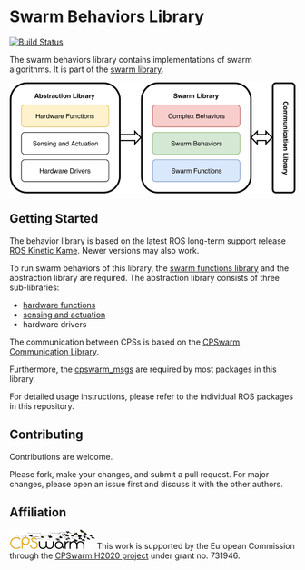 # Swarm Behaviors Library
[![Build Status](http://build.ros.org/buildStatus/icon?job=Ksrc_uX__swarm_behaviors__ubuntu_xenial__source)](http://build.ros.org/job/Ksrc_uX__swarm_behaviors__ubuntu_xenial__source/)

The swarm behaviors library contains implementations of swarm algorithms. It is part of the [swarm library](https://github.com/topics/swarm-library).

![Behavior Library Structure](library_structure.png)

## Getting Started
The behavior library is based on the latest ROS long-term support release [ROS Kinetic Kame](https://wiki.ros.org/kinetic/). Newer versions may also work.

To run swarm behaviors of this library, the [swarm functions library](https://github.com/cpswarm/swarm_functions) and the abstraction library are required. The abstraction library consists of three sub-libraries:
* [hardware functions](https://github.com/cpswarm/hardware_functions)
* [sensing and actuation](https://github.com/cpswarm/sensing_actuation)
* hardware drivers

The communication between CPSs is based on the [CPSwarm Communication Library](https://github.com/cpswarm/swarmio).

Furthermore, the [cpswarm_msgs](https://github.com/cpswarm/cpswarm_msgs/) are required by most packages in this library.

For detailed usage instructions, please refer to the individual ROS packages in this repository.

## Contributing
Contributions are welcome. 

Please fork, make your changes, and submit a pull request. For major changes, please open an issue first and discuss it with the other authors.

## Affiliation
![CPSwarm](https://github.com/cpswarm/template/raw/master/cpswarm.png)
This work is supported by the European Commission through the [CPSwarm H2020 project](https://cpswarm.eu) under grant no. 731946.
